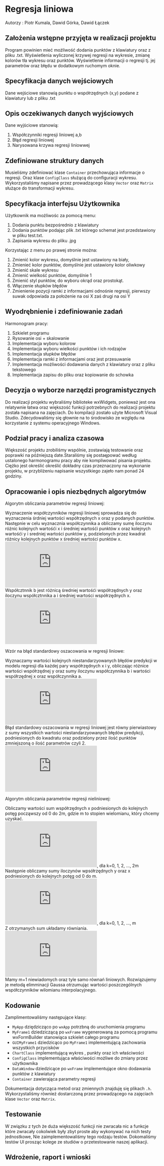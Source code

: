 # Regresja liniowa
Autorzy : Piotr Kumala, Dawid Górka, Dawid Łączek

## Założenia wstępne przyjęta w realizacji projektu
Program powinien mieć możliwość dodania punktów z klawiatury oraz z pliku .txt. Wyświetlenia wyliczonej krzywej regresji na wykresie, zmianę kolorów tła wykresu oraz punktów. Wyświetlenie informacji o regresji tj. jej parametrów oraz błędu w dodatkowym ruchomym oknie.
## Specyfikacja danych wejściowych
Dane wejściowe stanowią punktu o współrzędnych (x,y) podane z klawiatury lub z pliku .txt

## Opis oczekiwanych danych wyjściowych
Dane wyjściowe stanowią:
1. Współczynniki regresji liniowej a,b
2. Błąd regresji liniowej
3. Narysowana krzywa regresji liniowwej

## Zdefiniowane struktury danych
Musieliśmy zdefiniować klase `Container` przechowująca informacje o regresji. Oraz klase `ConfigClass` służącą do configuracji wykresu.
Wykorzystaliśmy napisane przez prowadzącego klasy `Vector` oraz `Matrix` służące do transformacji wykresu.
## Specyfikacja interfejsu Użytkownika
Użytkownik ma możliwośc za pomocą menu:
1. Dodania punktu bezpośrednio z klawiatury
2. Dodania punktów podając plik .txt którego schemat jest przedstawiony w pliku test.txt. 
3. Zapisania wykresu do pliku .jpg

Korzystając z menu po prawej stronie można:
1. Zmienić kolor wykresu, domyślnie jest ustawiony na biały,
2. Zmienieć kolor punktów, domyślnie jest ustawiony kolor oliwkowy
3. Zmienić skale wykresu
4. Zmienić wielkość punktów, domyślnie 1
5. Zmienić styl punktów, do wyboru okrąd oraz prostokąt.
6. Włączenie słupków błędów
7. Zmienienie pozycji ramki z informacjami odnośnie regresji, pierwszy suwak odpowiada za położenie na osi X zaś drugi na osi Y

## Wyodrębnienie i zdefiniowanie zadań
Harmonogram pracy:
1. Szkielet programu
2. Rysowanie osi + skalowanie
3. Implementacja wyboru kolorow
4. Implementacja wyboru wielkości punktów i ich rodzajów
5. Implementacja słupków błędów
6. Implementacja ramki z informacjami oraz jest przesuwanie
7. Implementacja możliwości dodawania danych z klawiatury oraz z pliku tekstowego
8. Implementacja zapisu do pliku oraz kopiowanie do schowka

## Decyzja o wyborze narzędzi programistycznych
Do realizacji projektu wybraliśmy biblioteke wxWidgets, ponieważ jest ona relatywnie łatwa oraz większość funkcji potrzebnych do realizacji projektu została napisana na zajęciach. Do kompilacji zostało użyte Microsoft Visual Studio. Zdecydowaliśmy się głownie na to środowisko ze względu na korzystanie z systemu operacyjnego Windows.
## Podział pracy i analiza czasowa
Większość projektu zrobiliśmy wspólnie, zostawiają testowanie oraz poprawki na późniejszą date.Staraliśmy się postaępować według ustalonego harmonogramu pracy aby nie kompliwować pisania projektu. Ciężko jest określić określić dokładny czas przeznaczony na wykonanie projektu, w przybliżeniu napisanie wszystkiego zajeło nam ponad 24 godziny.
## Opracowanie i opis niezbędnych algorytmów
Algorytm obliczania parametrów regresji liniowej:

Wyznaczenie współczynników regresji liniowej sprowadza się do wyznaczenia śrdniej wartości współrzędnych x oraz y podanych punktów. Następnie w celu wyznacznia współczynnika a obliczamy sumę iloczynu różnic kolejnych wartośći x i średniej wartośći punktów x oraz kolejnych wartośći y i sredniej wartości punktów y, podzielonych przez kwadrat różnicy kolejnych punktów x średniej wartości punktów x.  
![](https://latex.codecogs.com/png.latex?%24%24a%3D%5Cfrac%7B%5Csum_%7Bi%3D1%7D%5E%7Bn%7D%28X_i-%5Coverline%7BX%7D%29%28Y_i-%5Coverline%7BY%7D%29%7D%7B%5Csum_%7Bi%3D1%7D%5E%7Bn%7D%28X_i-%5Coverline%7BX%7D%29%5E2%7D%24%24)  
Współcztnnik b jest różnicą średniej wartośći współrzędnych y oraz iloczynu współcztnnika a i średniej wartości współrzędnych x.  
![](https://latex.codecogs.com/png.latex?%24%24b%3D%5Coverline%7BY%7D-a%5Coverline%7BX%7D%24%24)  

Wzór na błąd standardowy oszacowania w regresji liniowe:

Wyznaczamy wartości kolejnych niestandarzyowanych błędów predykcji w modelu regresji dla każdej pary współrzędnych x i y, obliczając różnice wartości współrzędnej y oraz sumy iloczynu współczynnika b i wartości współrzędnej x oraz współczynnika a.  
![](https://latex.codecogs.com/png.latex?%24%24e_%7Bi%7D&plus;y-%28bx&plus;a%29%24%24)  
Błąd standardowy oszacowania w regresji liniowej jest równy pierwiastowy z sumy wszystkich wartości niestandarzyowanych błędów predykcji, podniesionych do kwadratu oraz podzielony przez ilość punktów zmniejszoną o ilość parametrów czyli 2.  
![](https://latex.codecogs.com/png.latex?%24%24S_%7Be%7D%3D%5Csqrt%7B%5Cfrac%7B%5Csum_%7Bi%3D1%7D%5E%7Bn%7De_%7Bi%7D%5E%7B2%7D%7D%7Bn-2%7D%7D%24%24)  

Algorytm obliczania parametrów regresji nieliniowej:

Obliczamy wartości sum współrzędnych x podniesionych do kolejnych potęg począwszy od 0 do 2m, gdzie m to stopien wielomianu, który chcemy uzyskać.  
![](https://latex.codecogs.com/png.latex?%24%24%5Csum_%7Bi%3D1%7D%5E%7Bn%7Dx_%7Bi%7D%5Ek%24%24), dla k=0, 1, 2, ..., 2m  
Następnie obliczamy sumy iloczynów wpsółrzędnych y oraz x podniesionych do kolejnych potęg od 0 do m.  
![](https://latex.codecogs.com/png.latex?%24%24%5Csum_%7Bi%3D1%7D%5E%7Bn%7Dy_%7Bi%7Dx_%7Bi%7D%5Ek%24%24), dla k=0, 1, 2, ..., m  
Z otrzymanych sum układamy równiania.  
![](https://latex.codecogs.com/png.latex?%24%24a_%7B0%7Dn&plus;a_%7B1%7D%5Csum_%7Bi%3D1%7D%5E%7Bn%7Dx_%7Bi%7D&plus;a_%7B2%7D%5Csum_%7Bi%3D1%7D%5E%7Bn%7Dx_%7Bi%7D%5E2&plus;...&plus;a_%7Bm%7D%5Csum_%7Bi%3D1%7D%5E%7Bn%7Dx_%7Bi%7D%5E%7Bm%7D%3D%5Csum_%7Bi%3D1%7D%5E%7Bn%7Dy_%7Bi%7D%24%24%20%5C%5C%20%24%24a_%7B0%7D%5Csum_%7Bi%3D1%7D%5E%7Bn%7Dx_%7Bi%7D&plus;a_%7B1%7D%5Csum_%7Bi%3D1%7D%5E%7Bn%7Dx_%7Bi%7D%5E2&plus;a_%7B2%7D%5Csum_%7Bi%3D1%7D%5E%7Bn%7Dx_%7Bi%7D%5E3&plus;...&plus;a_%7Bm%7D%5Csum_%7Bi%3D1%7D%5E%7Bn%7Dx_%7Bi%7D%5E%7Bm&plus;1%7D%3D%5Csum_%7Bi%3D1%7D%5E%7Bn%7Dx_%7Bi%7Dy_%7Bi%7D%24%24%20%5C%5C%20%24%24a_%7B0%7D%5Csum_%7Bi%3D1%7D%5E%7Bn%7Dx_%7Bi%7D%5E2&plus;a_%7B1%7D%5Csum_%7Bi%3D1%7D%5E%7Bn%7Dx_%7Bi%7D%5E3&plus;a_%7B2%7D%5Csum_%7Bi%3D1%7D%5E%7Bn%7Dx_%7Bi%7D%5E4&plus;...&plus;a_%7Bm%7D%5Csum_%7Bi%3D1%7D%5E%7Bn%7Dx_%7Bi%7D%5E%7Bm&plus;2%7D%3D%5Csum_%7Bi%3D1%7D%5E%7Bn%7Dx_%7Bi%7D%5E2y_%7Bi%7D%24%24%20%5C%5C%20%5C%5C%20%24%24...%24%24%5C%5C%20%5C%5C%20%24%24a_%7B0%7D%5Csum_%7Bi%3D1%7D%5E%7Bn%7Dx_%7Bi%7D%5E%7Bm%7D&plus;a_%7B1%7D%5Csum_%7Bi%3D1%7D%5E%7Bn%7Dx_%7Bi%7D%5E%7Bm&plus;1%7D&plus;a_%7B2%7D%5Csum_%7Bi%3D1%7D%5E%7Bn%7Dx_%7Bi%7D%5E%7Bm&plus;2%7D&plus;...&plus;a_%7Bm%7D%5Csum_%7Bi%3D1%7D%5E%7Bn%7Dx_%7Bi%7D%5E%7B2m%7D%3D%5Csum_%7Bi%3D1%7D%5E%7Bn%7Dx_%7Bi%7D%5E%7Bm%7Dy_%7Bi%7D%24%24)  
Mamy m+1 niewiadomych oraz tyle samo równań liniowych. Rozwiązujemy je metodą elimminacji Gaussa otrzumując wartości poszczególnych współczynników wilomianu interpolacyjnego.

## Kodowanie
Zamplimentowaliśmy następujące klasy:
* `MyApp` dziędzicząco po `wxApp` potrzbną do uruchomienia programu
* `MyFrame1` dziedziczącą po `wxFrame` wygenerowaną za pomocą programu wxFormBuilder stanowiąca szkielet całego programu
* `GUIMyFrame1` dziedzicąco po `MyFrame1` implementującą zachowania wszystkich przycisków
* `ChartClass` implementującą wykres , punkty oraz ich właściwości
* `ConfigClass` implementująca właściwości możliwe do zmiany przez użytkownika
* `DataWindow` dziedzicące po `wxFrame` implementujące okno dodawania punktów z klawiatury
* `Container` zawierająca parametry regresji

Dokumentacja dotycząca metod oraz zmiennych znajduję się plikach `.h`.
Wykorzystaliśmy również dostarczoną przez prowadzącego na zajęciach klase `Vector` oraz `Matrix`.
## Testowanie
W związku z tych że duża większość funkcji nie zwracała nic a funkcje które zwracały cokolwiek były zbyt proste aby wykonywać na nich testy jednostkowe, Nie zaimplementowaliśmy tego rodzaju testów. Dokomaliśmy testów UI prosząc kolege ze studiów o przetestowanie naszej aplikacji.
## Wdrożenie, raport i wnioski
